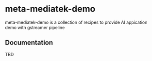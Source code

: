 # meta-mediatek-demo

meta-mediatek-demo is a collection of recipes to provide AI appication demo with gstreamer pipeline


## Documentation

TBD
